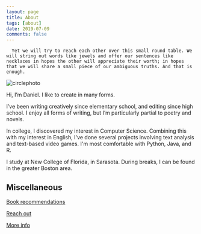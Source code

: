 ```yaml
---
layout: page
title: About
tags: [about]
date: 2019-07-09
comments: false
---
```

    
      Yet we will try to reach each other over this small round table. We will string out words like jewels and offer our sentences like necklaces in hopes the other will appreciate their worth; in hopes that we will share a small piece of our ambiguous truths. And that is enough.

![circlephoto](https://drive.google.com/file/d/1j1xnPurah864QhYhkYb0DjyZPffEqLRS/view?usp=sharing)

Hi, I’m Daniel. I like to create in many forms.

I’ve been writing creatively since elementary school, and editing since high school. I enjoy all forms of writing, but I’m particularly partial to poetry and novels.

In college, I discovered my interest in Computer Science. Combining this with my interest in English, I've done several projects involving text analysis and text-based video games. I'm most comfortable with Python, Java, and R.

I study at New College of Florida, in Sarasota. During breaks, I can be found in the greater Boston area.

## Miscellaneous

[Book recommendations](https://ddykiel.github.io/book-recs/)

[Reach out](https://ddykiel.github.io/reach-out/)

[More info](https://ddykiel.github.io/additional-about/)
